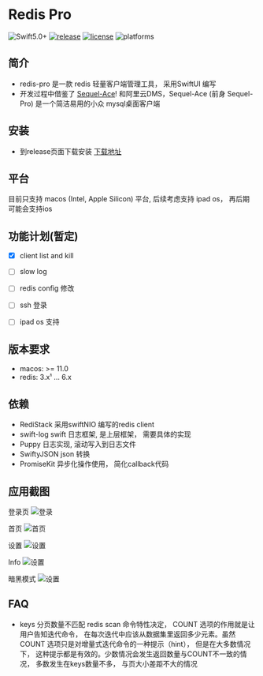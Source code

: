 #  Redis Pro

![Swift5.0+](https://img.shields.io/badge/Swift-5.0%2B-orange.svg?style=flat)
[![release](https://img.shields.io/github/v/release/cmushroom/redis-pro?include_prereleases)](https://github.com/cmushroom/redis-pro/releases)
[![license](https://img.shields.io/badge/license-Apache%202-blue)](https://github.com/cmushroom/redis-pro/blob/main/LICENSE)
![platforms](https://img.shields.io/badge/Platforms-macOS%20-orange.svg?style=flat)


## 简介
* redis-pro 是一款 redis 轻量客户端管理工具， 采用SwiftUI 编写
* 开发过程中借鉴了 [Sequel-Ace](https://github.com/Sequel-Ace/Sequel-Ace)! 和阿里云DMS，Sequel-Ace (前身 Sequel-Pro) 是一个简洁易用的小众 mysql桌面客户端

## 安装
* 到release页面下载安装
[下载地址](https://github.com/cmushroom/redis-pro/releases)



## 平台
目前只支持 macos (Intel, Apple Silicon) 平台,  后续考虑支持 ipad os， 再后期可能会支持ios

## 功能计划(暂定)
- [x] client list and kill 
- [ ] slow log
- [ ] redis config 修改
- [ ] ssh 登录
- [ ] ipad os 支持
    

## 版本要求
* macos:  >= 11.0
* redis: 3.x¹ ... 6.x

## 依赖
* RediStack 采用swiftNIO 编写的redis client
* swift-log swift 日志框架, 是上层框架， 需要具体的实现
* Puppy 日志实现, 滚动写入到日志文件
* SwiftyJSON json 转换
* PromiseKit 异步化操作使用， 简化callback代码



## 应用截图
登录页
![登录](https://raw.githubusercontent.com/cmushroom/redis-pro/resource/login.png)

首页
![首页](https://raw.githubusercontent.com/cmushroom/redis-pro/resource/index.png)

设置
![设置](https://raw.githubusercontent.com/cmushroom/redis-pro/resource/settings.png)

Info
![设置](https://raw.githubusercontent.com/cmushroom/redis-pro/resource/info.png)

暗黑模式
![设置](https://raw.githubusercontent.com/cmushroom/redis-pro/resource/dark.png)


## FAQ
* keys 分页数量不匹配
redis scan 命令特性决定， COUNT 选项的作用就是让用户告知迭代命令， 在每次迭代中应该从数据集里返回多少元素。虽然 COUNT 选项只是对增量式迭代命令的一种提示（hint）， 但是在大多数情况下， 这种提示都是有效的。少数情况会发生返回数量与COUNT不一致的情况， 多数发生在keys数量不多， 与页大小差距不大的情况
